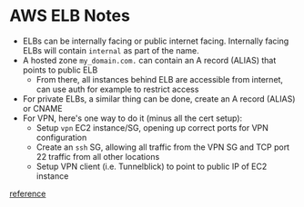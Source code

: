 # AWS ELB Notes

- ELBs can be internally facing or public internet facing. Internally facing ELBs will contain `internal` as part of the name.
- A hosted zone `my_domain.com.` can contain an A record (ALIAS) that points to public ELB
  - From there, all instances behind ELB are accessible from internet, can use auth for example to restrict access
- For private ELBs, a similar thing can be done, create an A record (ALIAS) or CNAME
- For VPN, here's one way to do it (minus all the cert setup):
  - Setup `vpn` EC2 instance/SG, opening up correct ports for VPN configuration
  - Create an `ssh` SG, allowing all traffic from the VPN SG and TCP port 22 traffic from all other locations
  - Setup VPN client (i.e. Tunnelblick) to point to public IP of EC2 instance
  
[reference](https://aws.amazon.com/elasticloadbalancing/)

